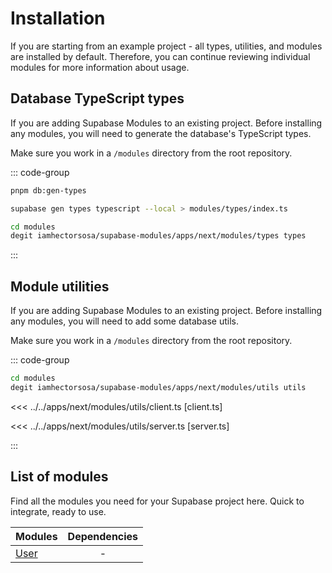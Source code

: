 # Installation

If you are starting from an example project - all types, utilities, and modules are installed by default. Therefore, you can continue reviewing individual modules for more information about usage.

## Database TypeScript types

If you are adding Supabase Modules to an existing project. Before installing any modules, you will need to generate the database's TypeScript types.

Make sure you work in a `/modules` directory from the root repository.

::: code-group

```bash [Using pnpm scripts]
pnpm db:gen-types
```

```bash [Using Supabase CLI]
supabase gen types typescript --local > modules/types/index.ts
```

```bash [Using degit]
cd modules
degit iamhectorsosa/supabase-modules/apps/next/modules/types types
```

:::

## Module utilities

If you are adding Supabase Modules to an existing project. Before installing any modules, you will need to add some database utils.

Make sure you work in a `/modules` directory from the root repository.

::: code-group

```bash [Using degit]
cd modules
degit iamhectorsosa/supabase-modules/apps/next/modules/utils utils
```

<<< ../../apps/next/modules/utils/client.ts [client.ts]

<<< ../../apps/next/modules/utils/server.ts [server.ts]

:::

## List of modules

Find all the modules you need for your Supabase project here. Quick to integrate, ready to use.

| Modules               | Dependencies |
| --------------------- | :----------: |
| [User](/modules/user) |      -       |
